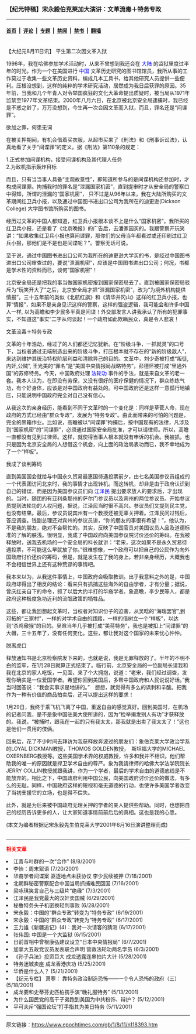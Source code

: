 ### 【纪元特稿】宋永毅伯克莱加大演讲：文革流毒＋特务专政

---

#### [首页](../../../..?n118393) &nbsp;|&nbsp; [评论](../../../../../epoch-comment?n118393) &nbsp;|&nbsp; [专题](../../../../../epoch-special?n118393) &nbsp;|&nbsp; [禁闻](../../../../../epoch-news?n118393) &nbsp;|&nbsp; [禁书](../../../../../books?n118393) &nbsp;|&nbsp; [翻墙](https://github.com/gfw-breaker/nogfw/blob/master/README.md?n118393)


<div class="post_content" id="artbody" itemprop="articleBody">
 <!-- article content begin -->
 <p>
  <font color="#ffffff">
   (http://www.epochtimes.com)
  </font>
  <br/>
  【大纪元8月11日讯】 平生第二次因文革入狱
 </p>
 <p>
  1996年，我在哈佛参加学术活动时，从来不曾想到我还会在
  <ok href="http://www3.epochtimes.com/news/epochnews/main/2.html">
   <font color="blue">
    大陆
   </font>
  </ok>
  的监狱里度过半年的时光。作为一个在美国进行
  <ok href="http://www3.epochtimes.com/news/epochnews/main/2.html">
   <font color="blue">
    中国
   </font>
  </ok>
  文革历史研究的图书馆馆员，我所从事的工作莫过于收集一些文革历史资料，编成几本工具书，给其他研究人员提供一些便利。压根没想到，这样的纯粹的学术研究活动，居然成为我日后获罪的原因。35年前，当我和几个年青人对令举国疯狂的文化大革命提出质疑时，被当局从1971年监禁至1977年文革结束。2000年八月六日，在北京被北京安全局逮捕时，我已经是不惑之龄了，万万没想到，今生再一次会因文革而入狱，而且，罪名还是“间谍罪”。
 </p>
 <p>
  欲加之罪，何患无词
 </p>
 <p>
  在被关押期间，有机会借着买衣服，从超市买来了《刑法》和《刑事诉讼法》，认真地看了关于“间谍罪”的定义。据《刑法》第110条的规定：
 </p>
 <p>
  1.正式参加间谍机构，接受间谍机构及其代理人任务
  <br/>
  2.为敌机指示轰炸目标
 </p>
 <p>
  而且，只有当当事人具备“主观故意性”，即知道所参与的是间谍机构还参加时，才构成间谍罪。拘捕我时的罪名是“泄漏国家机密”，直到提审时才从安全局的警察口中得知，所谓的泄漏的“国家机密”， 只不过是从96年以来，我在大陆所购买的文革期间红卫兵小报，以及通过中国图书进出口公司为我所在的迪更逊(Dickson College) 大学图书馆所购买的图书。
 </p>
 <p>
  经历过文革的中国人都知道，红卫兵小报根本谈不上是什么“国家机密”。我所买的红卫兵小报，还是看了《北京晚报》的广告后，去潘家园买的。我跟警察开玩笑讲：“如果收集红卫兵小报也算间谍罪，那你们的父母当年都看过或还印刷过红卫兵小报，那他们是不是也是间谍呢？”。警察无话可说。
 </p>
 <p>
  至于说，通过中国图书进出口公司为我所在的迪更逊大学买的书，是经过中国图书进出口公司审查过的，要说“泄漏机密”，应该是中国图书进出口公司；何况，书都是学术性的资料而已，谈何“国家机密”！
 </p>
 <p>
  北京安全局还是把我的事当做国家机密报到国家保密局去了。直到被国家保密局驳斥为“玩笑开大了”之后，北京安全局才把“泄漏国家机密”，改为“为境外机构提供情报”。三十五年前的类似《北航红旗》和《清华井冈山》这样的红卫兵小报，也算“情报”，如果不是亲身见识这样的警察，这样的强盗逻辑，我可能会和许多中国人一样, 以为高瞻和李少民多半真是间谍！外交部发言人讲我承认了所有的犯罪事实，不知道这“事实”二字从何谈起！一个政府如此欺瞒民众，真是令人悲哀！
 </p>
 <p>
  文革流毒＋特务专政
 </p>
 <p>
  文革的十年浩劫，经过了的人们都还记忆犹新。在“阶级斗争，一抓就灵”的口号下，当权者通过无端制造出来的阶级斗争，打压根本就不存在的“新的阶级敌人”，来达到维护其统治特权阶层利益和清除异己的目的。文革中，刘少奇被打成“叛徒,内奸,公贼”, 王光美的“罪名”是“美国中央情报局战略特务”，彭德怀被打成“里通外国”的苏修特务。今天，中国政府处理
  <ok href="http://falundafa.org">
   <font color="blue">
    法轮功
   </font>
  </ok>
  事件的手法，就是来自文革的老一套。我本人认为，在即没有劳保，又没有很好的医疗保健的情况下，群众练练气功，有个好身体，应该是对中国政府有益处的。可中国政府还是这样一意孤行地镇压，只能说明中国政府完全对自己没有信心。
 </p>
 <p>
  从我这次的亲身经历，能看到不同于文革时的一个变化是：同样是草菅人命，现在政府的方式已经由“群众专政”，发展为“特务专政”。由此而带来的可怕的问题是，完全的黑箱作业。比如说，高瞻被以“间谍罪”拘捕后，按中国现有的法律，凡涉及到“国家机密”的“间谍罪”，必须通过国家安全局批准，才可以请律师。所以，高瞻一直都没有见到过律师。这样，就使得当事人根本就没有申诉的机会。我被抓，也只是因为北京安全局的人想借这个机会，向上面的政治局表功而已，我不幸地成为了一个“样板”。
 </p>
 <p>
  我成了谈判筹码
 </p>
 <p>
  直到美国国会就给与中国永久贸易最惠国待遇投票前夕，由七名美国参议员组成的一个代表团访问北京时，我的事情才出现转机。而这转机，却非是由于政府认识到自己的错误，而是因为美国参议员们向
  <ok href="http://www1.epochtimes.com/news/epochnews/news/Focus.asp?Focus_ID=801">
   <font color="blue">
    江泽民
   </font>
  </ok>
  提出要求放人的要求后，才出现的。当时，随团的有亚利桑那州的萨尔门参议员以及宾州的两位参议员。开始参议员提到法轮功的人权问题，据说，江泽民当时很不高兴。参议员们又提到民主党，也没有结果。最后，参议员说宾州有一个教授还被无辜关押着。江泽民问过钱后，答应调查。钱副总理还对宾州的参议员讲，“你的朋友的事很有希望！”，他认为，不是我的朋友，绝对不会帮忙的。其实，反映了中国官员对美国议员人品及道德标准的了解的肤浅。很明显，我成了中国政府向美国参议院讨价还价的筹码。在我被释放时，送我去机场的一个安全局的科长就讲：“老宋，这次如果不是永久贸易待遇投票，不可能这么早就放了你。”很难想像，一个政府可以把自己的公民作为向外国政府讨价还价的筹码，但是，就是发生在了我的身上。若非亲身经历，大概我也不会相信世界上还有这种荒谬的事情吧。
 </p>
 <p>
  我本来以为，从我这件事情上，中国政府会吸取教训。出乎我意料之外的是，中国政府却得出了相反的结论：看来只有抓捕这些海外的自由学者，才有分量；据说，曾庆红亲自下的命令，抓了以后大约半打的华裔学者。象高瞻，李少民等人，都是政府这种极度急功近利的流氓政策的牺牲品。
 </p>
 <p>
  这些，都让我回想起文革时，当权者对知识份子的迫害，从吴晗的“海瑞罢官”,到邓拓的“三家村”，一样的对学术自由的践踏，一样的借树立一个“样板”，以达到“杀鸡儆猴”的目的。吴晗当年几乎被打成“美蒋特务”，我也是被扣上“间谍罪”的大帽，三十五年了，没有任何变化。这些，都让我对这个国家的未来忧心忡忡。
 </p>
 <p>
  脱离虎口
 </p>
 <p>
  释放通知书是北京检察院发下来的，也就是说，我是无罪释放的了。半年的不明不白的监牢，在1月28日就算正式结束了。临行前，北京安全局的一位副局长请我和我在北京的家人吃饭，一见面，来了个大拥抱，说道：“老宋，我们经过调查，发现你确实是一位爱国学者。希望你回到美国后，多帮中国政府和人民说说好话。”我当时回答说：“我会实事求是地讲的。”　想想，就觉得有多么的讽刺和辛酸。把我作为一种有价值的商品拍卖后，还可以提出这样的要求！
 </p>
 <p>
  1月29日，我终于乘飞机飞离了中国，重返自由的感觉真好。回到美国时，在机场的记者问我，是不是象中国驻美大使所讲的，因为“检举揭发别人有功”才获释放的。我说，“被捕时，跟我在一起的只有我太太，那我就是出卖了我太太了！”这也是他们一贯用的伎俩。
 </p>
 <p>
  回来后，花了不少时间去拜访为我获释放奔波过的朋友们：象伯克莱大学政治学系的LOYAL DICKMAN教授，THOMOS GOLDEN教授，　斯坦福大学的MICHAEL OXERNBERG教授等。这些美国学术界的权威教授，许多和我并不相识。他们帮助我的唯一的原因就是捍卫学术自由的尊严。象为我请律师的哈佛大学法学院院长JERRY COLLIN教授就跟我讲，作为一个学者，最后的学术自由的道德底线是不能放弃的。相比之下，中国政府利用中国公民，向美国政府讨价还价的做法，有多么的无耻。同样，中国政府这样的短视和毫无道德的行动，也使许多美国学者改变了当初支援它的立场，也是得不偿失。
 </p>
 <p>
  此外，就是为后来被中国政府无理关押的学者的亲人提供些帮助。同时，也想把自己的经历告诉更多的人，让大家知道事情前前后后的真相。这也是我的心愿。
 </p>
 <p>
  (本文为编者根据记宋永毅先生伯克莱大学2001年6月16日演讲整理而成)
  <br/>
  <font color="#ffffff">
   (http://www.dajiyuan.com)
  </font>
 </p>
 <hr/>
 <p>
  <b>
   <font color="red">
    相关文章
   </font>
  </b>
  <br/>
 </p>
 <li>
  <ok href="newscontent.asp?ID=117340" target="_blank">
   江青与叶群的一次“合作”
  </ok>
  (8/8/2001)
  <li>
   <ok href="newscontent.asp?ID=111477" target="_blank">
    李怡：周末絮语
   </ok>
   (7/20/2001)
   <li>
    <ok href="newscontent.asp?ID=110879" target="_blank">
     华裔学者间谍案 驱逐地点未获协议 李少民续被押
    </ok>
    (7/18/2001)
    <li>
     <ok href="newscontent.asp?ID=110173" target="_blank">
      北朝鲜秘密警察配合中国当局抓捕难民回国
     </ok>
     (7/16/2001)
     <li>
      <ok href="newscontent.asp?ID=105768" target="_blank">
       梁咏琪笑言自己与三级片“绝缘”
      </ok>
      (7/3/2001)
      <li>
       <ok href="newscontent.asp?ID=104656" target="_blank">
        江泽民是我党最大的汉奸卖国贼
       </ok>
       (6/29/2001)
       <li>
        <ok href="newscontent.asp?ID=104346" target="_blank">
         秘鲁特务头子机密换轻判事败
        </ok>
        (6/28/2001)
        <li>
         <ok href="newscontent.asp?ID=100968" target="_blank">
          宋永毅：中国的“群众专政”转变为“特务专政”
         </ok>
         (6/19/2001)
         <li>
          <ok href="newscontent.asp?ID=100250" target="_blank">
           宋永毅：中国的“群众专政”转变为“特务专政”
          </ok>
          (6/17/2001)
          <li>
           <ok href="newscontent.asp?ID=100247" target="_blank">
            王力雄《新疆追记》(4)：我对一次请客的猜测
           </ok>
           (6/17/2001)
           <li>
            <ok href="newscontent.asp?ID=99301" target="_blank">
             张伟国: 中国是一个大监狱
            </ok>
            (6/15/2001)
            <li>
             <ok href="newscontent.asp?ID=96495" target="_blank">
              日前首相中曾根康弘建议设立“日本中央情报局”
             </ok>
             (6/7/2001)
             <li>
              <ok href="newscontent.asp?ID=94841" target="_blank">
               加拿大五政党议员发表联合声明   营救法轮功两名学员
              </ok>
              (6/3/2001)
              <li>
               <ok href="newscontent.asp?ID=92952" target="_blank">
                《孙子兵法》投资巨大  成龙透露连串拍片大计
               </ok>
               (5/28/2001)
               <li>
                <ok href="newscontent.asp?ID=92248" target="_blank">
                 特务迷城卖座 成龙香港庆功
                </ok>
                (5/25/2001)
                <li>
                 <ok href="newscontent.asp?ID=90708" target="_blank">
                  华侨是什么人？
                 </ok>
                 (5/21/2001)
                 <li>
                  <ok href="newscontent.asp?ID=89803" target="_blank">
                   【纪元专栏】 萧寒： 靠特务政治制造恐怖——一个令人恐怖的政府（三）
                  </ok>
                  (5/18/2001)
                  <li>
                   <ok href="newscontent.asp?ID=88064" target="_blank">
                    成龙要和史蒂芬史匹柏携手演“晚礼服特务”
                   </ok>
                   (5/13/2001)
                   <li>
                    <ok href="newscontent.asp?ID=87533" target="_blank">
                     为什么国民党的高干子弟跑到美国为中共粉饰、辩护？
                    </ok>
                    (5/12/2001)
                    <li>
                     <ok href="newscontent.asp?ID=87125" target="_blank">
                      平可夫斥“强国论坛”打手指其为美日特务
                     </ok>
                     (5/11/2001)
                     <br/>
                     <!-- article content end -->
                     <div id="below_article_ad">
                     </div>
                    </li>
                   </li>
                  </li>
                 </li>
                </li>
               </li>
              </li>
             </li>
            </li>
           </li>
          </li>
         </li>
        </li>
       </li>
      </li>
     </li>
    </li>
   </li>
  </li>
 </li>
</div>


---

原文链接：https://www.epochtimes.com/gb/1/8/11/n118393.htm